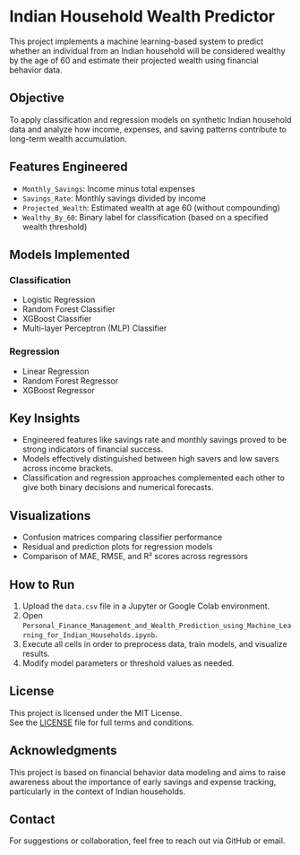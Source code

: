# Indian Household Wealth Predictor

This project implements a machine learning-based system to predict whether an individual from an Indian household will be considered wealthy by the age of 60 and estimate their projected wealth using financial behavior data.

## Objective

To apply classification and regression models on synthetic Indian household data and analyze how income, expenses, and saving patterns contribute to long-term wealth accumulation.

## Features Engineered

- `Monthly_Savings`: Income minus total expenses
- `Savings_Rate`: Monthly savings divided by income
- `Projected_Wealth`: Estimated wealth at age 60 (without compounding)
- `Wealthy_By_60`: Binary label for classification (based on a specified wealth threshold)

## Models Implemented

### Classification
- Logistic Regression  
- Random Forest Classifier  
- XGBoost Classifier  
- Multi-layer Perceptron (MLP) Classifier  

### Regression
- Linear Regression  
- Random Forest Regressor  
- XGBoost Regressor  

## Key Insights

- Engineered features like savings rate and monthly savings proved to be strong indicators of financial success.
- Models effectively distinguished between high savers and low savers across income brackets.
- Classification and regression approaches complemented each other to give both binary decisions and numerical forecasts.

## Visualizations

- Confusion matrices comparing classifier performance
- Residual and prediction plots for regression models
- Comparison of MAE, RMSE, and R² scores across regressors

## How to Run

1. Upload the `data.csv` file in a Jupyter or Google Colab environment.
2. Open `Personal_Finance_Management_and_Wealth_Prediction_using_Machine_Learning_for_Indian_Households.ipynb`.
3. Execute all cells in order to preprocess data, train models, and visualize results.
4. Modify model parameters or threshold values as needed.

## License

This project is licensed under the MIT License.  
See the [LICENSE](./LICENSE) file for full terms and conditions.

## Acknowledgments

This project is based on financial behavior data modeling and aims to raise awareness about the importance of early savings and expense tracking, particularly in the context of Indian households.

## Contact

For suggestions or collaboration, feel free to reach out via GitHub or email.
